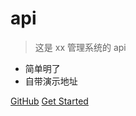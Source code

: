 <!-- npm install webpack --save-dev -->

# api 

> 这是 xx 管理系统的 api 

* 简单明了
* 自带演示地址

[GitHub](https://github.com/githubchen001)
[Get Started](#)
